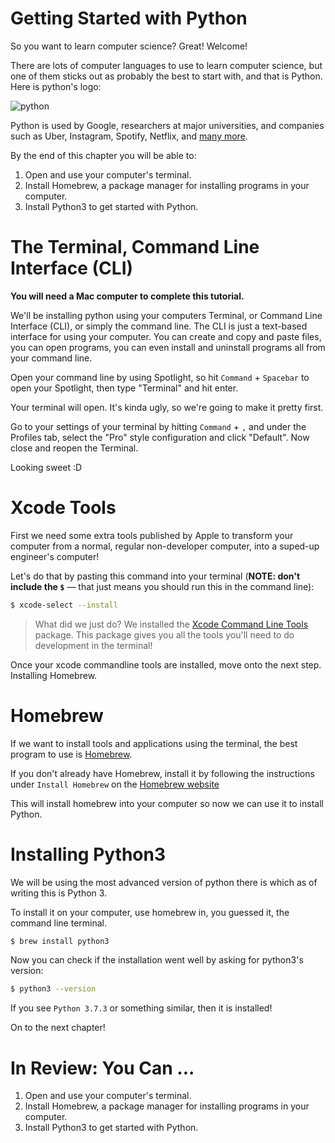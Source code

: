 # Getting Started with Python

So you want to learn computer science? Great! Welcome!

There are lots of computer languages to use to learn computer science, but one of them sticks out as probably the best to start with, and that is Python. Here is python's logo:

![python](assets/python.png)

Python is used by Google, researchers at major universities, and companies such as Uber, Instagram, Spotify, Netflix, and [many more](https://stackshare.io/python).

By the end of this chapter you will be able to:

1. Open and use your computer's terminal.
1. Install Homebrew, a package manager for installing programs in your computer.
1. Install Python3 to get started with Python.

# The Terminal, Command Line Interface (CLI)

**You will need a Mac computer to complete this tutorial.**

We'll be installing python using your computers Terminal, or Command Line Interface (CLI), or simply the command line. The CLI is just a text-based interface for using your computer. You can create and copy and paste files, you can open programs, you can even install and uninstall programs all from your command line.

Open your command line by using Spotlight, so hit `Command` + `Spacebar` to open your Spotlight, then type "Terminal" and hit enter.

Your terminal will open. It's kinda ugly, so we're going to make it pretty first.

Go to your settings of your terminal by hitting `Command` + `,` and under the Profiles tab, select the "Pro" style configuration and click "Default". Now close and reopen the Terminal.

Looking sweet :D

# Xcode Tools

First we need some extra tools published by Apple to transform your computer from a normal, regular non-developer computer, into a suped-up engineer's computer!

Let's do that by pasting this command into your terminal (**NOTE: don't include the `$`** — that just means you should run this in the command line):

```bash
$ xcode-select --install
```

> What did we just do? We installed the [Xcode Command Line Tools](https://developer.apple.com/library/archive/technotes/tn2339/_index.html) package. This package gives you all the tools you'll need to do development in the terminal!

Once your xcode commandline tools are installed, move onto the next step. Installing Homebrew.

# Homebrew

If we want to install tools and applications using the terminal, the best program to use is [Homebrew](https://brew.sh/).

If you don't already have Homebrew, install it by following the instructions under `Install Homebrew` on the [Homebrew website](https://brew.sh/)

This will install homebrew into your computer so now we can use it to install Python.

# Installing Python3

We will be using the most advanced version of python there is which as of writing this is Python 3.

To install it on your computer, use homebrew in, you guessed it, the command line terminal.

```bash
$ brew install python3
```

Now you can check if the installation went well by asking for python3's version:

```bash
$ python3 --version
```

If you see `Python 3.7.3` or something similar, then it is installed!

On to the next chapter!

# In Review: You Can ...

1. Open and use your computer's terminal.
1. Install Homebrew, a package manager for installing programs in your computer.
1. Install Python3 to get started with Python.
